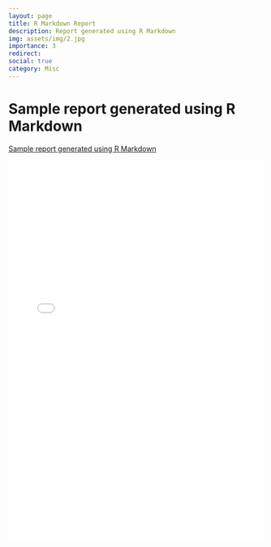 ```yaml
---
layout: page
title: R Markdown Report
description: Report generated using R Markdown
img: assets/img/2.jpg
importance: 3
redirect:
social: true
category: Misc
---
```


<h1 class="post-title">Sample report generated using R Markdown<a href="/assets/pdf/sample_report1.pdf" target="_blank" rel="noopener noreferrer" class="float-right"><i class="fas fa-file-pdf"></i></a> </h1>

<a href="/assets/pdf/sample_report1.pdf" target="_blank">Sample report generated using R Markdown</a>

<center>
<div class="iframe-container">
<iframe class="responsive-iframe"
src="/assets/pdf/sample_report1.pdf" width="100%" height="750px" allowfullscreen="" frameborder="0"></iframe>
</div>
</center>

<br />
<br />
